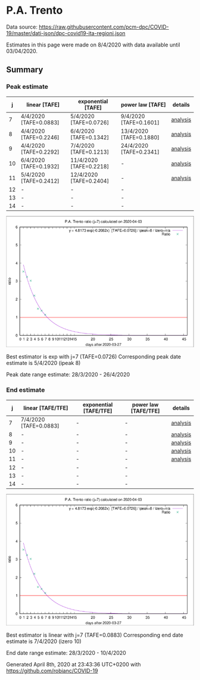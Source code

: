 # P.A. Trento


Data source: https://raw.githubusercontent.com/pcm-dpc/COVID-19/master/dati-json/dpc-covid19-ita-regioni.json

Estimates in this page were made on 8/4/2020 with data available until 03/04/2020.


## Summary 

### Peak estimate 
|j|linear [TAFE]|exponential [TAFE]|power law [TAFE]|details|
|---|----|-----------|---------|-------|
|7|4/4/2020 [TAFE=0.0883]|5/4/2020 [TAFE=0.0726]|9/4/2020 [TAFE=0.1601]|[analysis](COVID-19_p.a._trento_j7_2020-04-03.md)|
|8|4/4/2020 [TAFE=0.2246]|6/4/2020 [TAFE=0.1342]|13/4/2020 [TAFE=0.1880]|[analysis](COVID-19_p.a._trento_j8_2020-04-03.md)|
|9|4/4/2020 [TAFE=0.2292]|7/4/2020 [TAFE=0.1213]|24/4/2020 [TAFE=0.2341]|[analysis](COVID-19_p.a._trento_j9_2020-04-03.md)|
|10|6/4/2020 [TAFE=0.1932]|11/4/2020 [TAFE=0.2218]|-|[analysis](COVID-19_p.a._trento_j10_2020-04-03.md)|
|11|5/4/2020 [TAFE=0.2412]|12/4/2020 [TAFE=0.2404]|-|[analysis](COVID-19_p.a._trento_j11_2020-04-03.md)|
|12|-|-|-||
|13|-|-|-||
|14|-|-|-||

![best peak estimate](COVID-19_p.a._trento_j7_2020-04-03.png)

Best estimator is exp with j=7 (TAFE=0.0726)
Corresponding peak date estimate is 5/4/2020 (ipeak 8)


Peak date range estimate: 28/3/2020 - 26/4/2020

### End estimate 
|j|linear [TAFE/TFE]|exponential [TAFE/TFE]|power law [TAFE/TFE]|details|
|---|----|-----------|---------|-------|
|7|7/4/2020 [TAFE=0.0883]|-|-|[analysis](COVID-19_p.a._trento_j7_2020-04-03.md)|
|8|-|-|-|[analysis](COVID-19_p.a._trento_j8_2020-04-03.md)|
|9|-|-|-|[analysis](COVID-19_p.a._trento_j9_2020-04-03.md)|
|10|-|-|-|[analysis](COVID-19_p.a._trento_j10_2020-04-03.md)|
|11|-|-|-|[analysis](COVID-19_p.a._trento_j11_2020-04-03.md)|
|12|-|-|-||
|13|-|-|-||
|14|-|-|-||

![best zero estimate](COVID-19_p.a._trento_j7_2020-04-03.png)

Best estimator is linear with j=7 (TAFE=0.0883)
Corresponding end date estimate is 7/4/2020 (izero 10)


End date range estimate: 28/3/2020 - 10/4/2020

Generated April 8th, 2020 at 23:43:36 UTC+0200 with https://github.com/robianc/COVID-19
